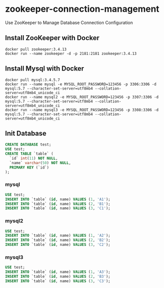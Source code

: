 # zookeeper-connection-management
Use ZooKeeper to Manage Database Connection Configuration

## Install ZooKeeper with Docker  
```
docker pull zookeeper:3.4.13
docker run --name zookeeper -d -p 2181:2181 zookeeper:3.4.13
```

## Install Mysql with Docker
```
docker pull mysql:3.4.5.7
docker run --name mysql -e MYSQL_ROOT_PASSWORD=123456 -p 3306:3306 -d mysql:5.7 --character-set-server=utf8mb4 --collation-server=utf8mb4_unicode_ci
docker run --name mysql2 -e MYSQL_ROOT_PASSWORD=123456 -p 3307:3306 -d mysql:5.7 --character-set-server=utf8mb4 --collation-server=utf8mb4_unicode_ci
docker run --name mysql3 -e MYSQL_ROOT_PASSWORD=123456 -p 3308:3306 -d mysql:5.7 --character-set-server=utf8mb4 --collation-server=utf8mb4_unicode_ci
```

## Init Database
``` sql
CREATE DATABASE test;
USE test;
CREATE TABLE `table` (
  `id` int(11) NOT NULL,
  `name` varchar(50) NOT NULL,
  PRIMARY KEY (`id`)
);
```

### mysql
``` sql
USE test;
INSERT INTO `table` (id, name) VALUES (1, 'A1');
INSERT INTO `table` (id, name) VALUES (2, 'B1');
INSERT INTO `table` (id, name) VALUES (3, 'C1');
```

### mysql2
``` sql
USE test;
INSERT INTO `table` (id, name) VALUES (1, 'A2');
INSERT INTO `table` (id, name) VALUES (2, 'B2');
INSERT INTO `table` (id, name) VALUES (3, 'C2');
```

### mysql3
``` sql
USE test;
INSERT INTO `table` (id, name) VALUES (1, 'A3');
INSERT INTO `table` (id, name) VALUES (2, 'B3');
INSERT INTO `table` (id, name) VALUES (3, 'C3');
```
